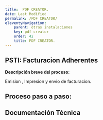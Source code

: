 ```yaml
---
title:  PDF CREATOR.
date: Last Modified
permalink: /PDF CREATOR/
eleventyNavigation:
    parent: otras instalaciones
    key: pdf creator
    order: 42
    title: PDF CREATOR.
---
```

## **PSTI: Facturacion Adherentes**

**Descripción breve del proceso:**

Emision , Impresion y envio de facturacion.

## Proceso paso a paso:



## Documentación Técnica
